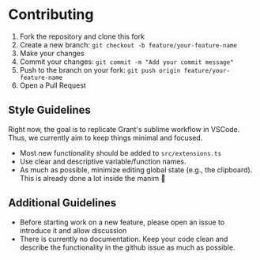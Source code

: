 # Contributing

1. Fork the repository and clone this fork
2. Create a new branch: `git checkout -b feature/your-feature-name`
3. Make your changes
4. Commit your changes: `git commit -m "Add your commit message"`
5. Push to the branch on your fork: `git push origin feature/your-feature-name`
6. Open a Pull Request

## Style Guidelines

Right now, the goal is to replicate Grant's sublime workflow in VSCode. Thus, we currently aim to keep things minimal and focused.

- Most new functionality should be added to `src/extensions.ts`
- Use clear and descriptive variable/function names.
- As much as possible, minimize editing global state (e.g., the clipboard). This is already done a lot inside the manim 🙈

## Additional Guidelines

- Before starting work on a new feature, please open an issue to introduce it and allow discussion
- There is currently no documentation. Keep your code clean and describe the functionality in the github issue as much as possible.
